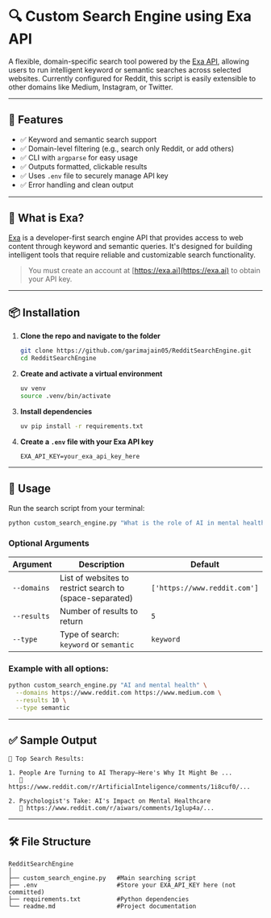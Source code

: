 # 🔍 Custom Search Engine using Exa API

A flexible, domain-specific search tool powered by the [Exa API](https://exa.ai), allowing users to run intelligent keyword or semantic searches across selected websites. Currently configured for Reddit, this script is easily extensible to other domains like Medium, Instagram, or Twitter.

---

## 🚀 Features

* ✅ Keyword and semantic search support
* ✅ Domain-level filtering (e.g., search only Reddit, or add others)
* ✅ CLI with `argparse` for easy usage
* ✅ Outputs formatted, clickable results
* ✅ Uses `.env` file to securely manage API key
* ✅ Error handling and clean output

---

## 🧠 What is Exa?

[Exa](https://exa.ai) is a developer-first search engine API that provides access to web content through keyword and semantic queries. It's designed for building intelligent tools that require reliable and customizable search functionality.

> You must create an account at [https://exa.ai](https://exa.ai) to obtain your API key.

---

## 📦 Installation

1. **Clone the repo and navigate to the folder**

   ```bash
   git clone https://github.com/garimajain05/RedditSearchEngine.git
   cd RedditSearchEngine
   ```

2. **Create and activate a virtual environment**

   ```bash
   uv venv
   source .venv/bin/activate
   ```

3. **Install dependencies**

   ```bash
   uv pip install -r requirements.txt
   ```

4. **Create a `.env` file with your Exa API key**

   ```
   EXA_API_KEY=your_exa_api_key_here
   ```

---

## 🧪 Usage

Run the search script from your terminal:

```bash
python custom_search_engine.py "What is the role of AI in mental health?"
```

### Optional Arguments

| Argument    | Description                                              | Default                      |
| ----------- | -------------------------------------------------------- | ---------------------------- |
| `--domains` | List of websites to restrict search to (space-separated) | `['https://www.reddit.com']` |
| `--results` | Number of results to return                              | `5`                          |
| `--type`    | Type of search: `keyword` or `semantic`                  | `keyword`                    |

### Example with all options:

```bash
python custom_search_engine.py "AI and mental health" \
  --domains https://www.reddit.com https://www.medium.com \
  --results 10 \
  --type semantic
```

---

## ✅ Sample Output

```
🔎 Top Search Results:

1. People Are Turning to AI Therapy—Here's Why It Might Be ...
   🔗 https://www.reddit.com/r/ArtificialInteligence/comments/1i8cuf0/...

2. Psychologist's Take: AI's Impact on Mental Healthcare
   🔗 https://www.reddit.com/r/aiwars/comments/1glup4a/...
```

---

## 🛠 File Structure

```
RedditSearchEngine
│
├── custom_search_engine.py   #Main searching script
├── .env                      #Store your EXA_API_KEY here (not committed)
├── requirements.txt          #Python dependencies
└── readme.md                 #Project documentation
```